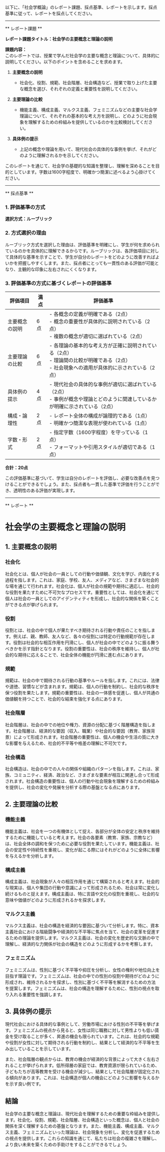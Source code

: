 以下に、「社会学概論」のレポート課題、採点基準、レポートを示します。採点基準に従って、レポートを採点してください。

---------------------------------------
** レポート課題 **

**レポート課題タイトル：社会学の主要概念と理論の説明**

**課題内容：**  
このレポートでは、授業で学んだ社会学の主要な概念と理論について、具体的に説明してください。以下のポイントを含めることを求めます。

1. **主要概念の説明**  
   - 社会化、役割、規範、社会階層、社会構造など、授業で取り上げた主要な概念を選び、それぞれの定義と重要性を説明してください。

2. **主要理論の比較**  
   - 機能主義、構成主義、マルクス主義、フェミニズムなどの主要な社会学理論について、それぞれの基本的な考え方を説明し、どのように社会現象を理解するための枠組みを提供しているのかを比較検討してください。

3. **具体例の提示**  
   - 上記の概念や理論を用いて、現代社会の具体的な事例を挙げ、それがどのように理解されるかを示してください。

このレポートを通じて、社会学の基礎的な知識を整理し、理解を深めることを目的としています。字数は1600字程度で、明確かつ簡潔に述べるよう心掛けてください。

---------------------------------------
** 採点基準 **

### 1. 評価基準の方式
**選択方式：ルーブリック**

### 2. 方式選択の理由
ルーブリック方式を選択した理由は、評価基準を明確にし、学生が何を求められているのかを具体的に理解できるからです。ルーブリックは、各評価項目に対して具体的な基準を示すことで、学生が自分のレポートをどのように改善すればよいかを把握しやすくします。また、採点者にとっても一貫性のある評価が可能となり、主観的な印象に左右されにくくなります。

### 3. 評価基準の方式に基づくレポートの評価基準

| 評価項目                     | 満点 | 評価基準                                                                                     |
|------------------------------|------|----------------------------------------------------------------------------------------------|
| 主要概念の説明               | 6点  | - 各概念の定義が明確である（2点）<br>- 概念の重要性が具体的に説明されている（2点）<br>- 複数の概念が適切に選ばれている（2点） |
| 主要理論の比較               | 6点  | - 各理論の基本的な考え方が正確に説明されている（2点）<br>- 理論間の比較が明確である（2点）<br>- 社会現象への適用が具体的に示されている（2点） |
| 具体例の提示                 | 4点  | - 現代社会の具体的な事例が適切に選ばれている（2点）<br>- 事例が概念や理論とどのように関連しているかが明確に示されている（2点） |
| 構成・論理性                 | 2点  | - レポート全体の構成が論理的である（1点）<br>- 明確かつ簡潔な表現が使われている（1点）                                           |
| 字数・形式                   | 2点  | - 指定字数（1600字程度）を守っている（1点）<br>- フォーマットや引用スタイルが適切である（1点）                                   |

**合計：20点** 

この評価基準に基づいて、学生は自分のレポートを評価し、必要な改善点を見つけることができるでしょう。また、採点者も一貫した基準で評価を行うことができ、透明性のある評価が実現します。

---------------------------------------
** レポート **
# 社会学の主要概念と理論の説明

## 1. 主要概念の説明

### 社会化
社会化とは、個人が社会の一員としての行動や価値観、文化を学び、内面化する過程を指します。これは、家庭、学校、友人、メディアなど、さまざまな社会的な場を通じて行われます。社会化は、個人が社会の規範や期待に適応し、社会的な役割を果たすために不可欠なプロセスです。重要性としては、社会化を通じて個人は社会の一員としてのアイデンティティを形成し、社会的な関係を築くことができる点が挙げられます。

### 役割
役割とは、社会の中で個人が果たすべき期待される行動や責任のことを指します。例えば、親、教師、友人など、各々の役割には特定の行動規範が存在します。役割は社会的な相互作用を円滑にし、個人が社会の中でどのように振る舞うべきかを示す指針となります。役割の重要性は、社会の秩序を維持し、個人が社会的な期待に応えることで、社会全体の機能が円滑に進む点にあります。

### 規範
規範は、社会の中で期待される行動の基準やルールを指します。これには、法律や道徳、習慣などが含まれます。規範は、個人の行動を制約し、社会的な秩序を保つ役割を果たします。規範の重要性は、社会の一体感を促進し、個人が共通の価値観を持つことで、社会的な結束を強化する点にあります。

### 社会階層
社会階層は、社会の中での地位や権力、資源の分配に基づく階層構造を指します。社会階層は、経済的な要因（収入、職業）や社会的な要因（教育、家族背景）によって形成されます。社会階層の重要性は、個人の機会や生活の質に大きな影響を与えるため、社会的不平等や格差の理解に不可欠です。

### 社会構造
社会構造は、社会の中での人々の関係や組織のパターンを指します。これは、家族、コミュニティ、経済、政治など、さまざまな要素が相互に関連し合って形成されます。社会構造の重要性は、個人の行動や社会現象を理解するための枠組みを提供し、社会の変化や発展を分析する際の基盤となる点にあります。

## 2. 主要理論の比較

### 機能主義
機能主義は、社会を一つの有機体として捉え、各部分が全体の安定と秩序を維持するために機能していると考えます。社会の各要素（教育、家族、宗教など）は、社会全体の調和を保つために必要な役割を果たしています。機能主義は、社会の安定性や持続性を重視し、変化が起こる際にはそれがどのように全体に影響を与えるかを分析します。

### 構成主義
構成主義は、社会現象が人々の相互作用を通じて構築されると考えます。社会的な現実は、個人や集団の行動や意識によって形成されるため、社会は常に変化し続けるものと捉えます。構成主義は、特に言語や文化の役割を重視し、社会的な意味や価値がどのように形成されるかを探求します。

### マルクス主義
マルクス主義は、社会の構造を経済的な要因に基づいて分析します。特に、資本主義社会における階級闘争や経済的な不平等に焦点を当て、社会の変革を促進するための理論を提供します。マルクス主義は、社会の変化を歴史的な文脈の中で理解し、経済的な力関係が社会の構造をどのように形成するかを考察します。

### フェミニズム
フェミニズムは、性別に基づく不平等や抑圧を分析し、女性の権利や地位向上を目指す理論です。フェミニズムは、社会の中での性別の役割や期待がどのように形成され、維持されるかを探求し、性別に基づく不平等を解消するための方法を提案します。フェミニズムは、社会の構造を理解するために、性別の視点を取り入れる重要性を強調します。

## 3. 具体例の提示

現代社会における具体的な事例として、労働市場における性別の不平等を挙げます。フェミニズムの視点から見ると、女性は同じ職務に対して男性よりも低い賃金を受け取ることが多く、昇進の機会も限られています。これは、社会的な規範や役割が女性に対して期待される行動を制約し、結果として経済的な不平等を生み出していることを示しています。

また、社会階層の観点からは、教育の機会が経済的な背景によって大きく左右されることが挙げられます。低所得層の家庭では、教育資源が限られているため、子どもたちが高等教育を受ける機会が減少し、結果として社会階層が固定化される傾向があります。これは、社会構造が個人の機会にどのように影響を与えるかを示す良い例です。

## 結論
社会学の主要な概念と理論は、現代社会を理解するための重要な枠組みを提供します。社会化、役割、規範、社会階層、社会構造といった概念は、個人と社会の関係を深く理解するための基盤となります。また、機能主義、構成主義、マルクス主義、フェミニズムといった理論は、社会現象を分析し、変化を促進するための視点を提供します。これらの知識を通じて、私たちは社会の複雑さを理解し、より良い未来を築くための手助けをすることができるでしょう。

